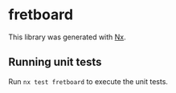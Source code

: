 # fretboard

This library was generated with [Nx](https://nx.dev).

## Running unit tests

Run `nx test fretboard` to execute the unit tests.
